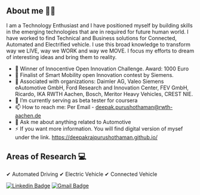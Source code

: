 ## About me 🧑🏽‍

I am a Technology Enthusiast and I have positioned myself by building skills in the emerging technologies that are in required for future human world. I have worked to find Technical and Business solutions for Connected, Automated and Electrified vehicle. I use this broad knowledge to transform way we LIVE, way we WORK and way we MOVE. I focus my efforts to dream of interesting ideas and bring them to reality.

- 🎉 Winner of Innocentive Open Innovation Challenge. Award: 1000 Euro
- 🎉 Finalist of Smart Mobility open Innovation contest by Siemens.
- 💼 Associated with organizations: Daimler AG, Valeo Siemens eAutomotive GmbH, Ford Research and Innovation Center, FEV GmbH, Ricardo, IKA RWTH Aachen, Bosch, Meritor Heavy Vehicles, CREST NIE. 
- 🔭 I’m currently serving as beta tester for coursera 
- 📫 How to reach me: Per Email - deepak.purushothaman@rwth-aachen.de
- 💬 Ask me about anything related to Automotive 
- ⚡ If you want more information. You will find digital version of mysef under the link. https://deepakrajpurushothaman.github.io/ 

## Areas of Research :computer:

✔ Automated Driving
✔ Electric Vehicle
✔ Connected Vehicle

[![Linkedin Badge](https://img.shields.io/badge/-Deepak_Raj_Purushothaman-blue?style=flat-square&logo=Linkedin&logoColor=white&link=https://www.linkedin.com/in/deepakrajpurushothaman/)](https://www.linkedin.com/in/deepakrajpurushothaman/) [![Gmail Badge](https://img.shields.io/badge/-deepakrajpurushothaman@gmail.com-c14438?style=flat-square&logo=Gmail&logoColor=white&link=mailto:deepakrajpurushothaman@gmail.com)](mailto:deepakrajpurushothaman@gmail.com)
<!--
**deepakrajpurushothaman/deepakrajpurushothaman** is a ✨ _special_ ✨ repository because its `README.md` (this file) appears on your GitHub profile.

Here are some ideas to get you started:

- 🔭 I’m currently working on ...
- 🤔 I’m looking for help with ...
- 💬 Ask me about ...
- 📫 How to reach me: ...
- 😄 Pronouns: ...
- ⚡ Fun fact: ...
-->
